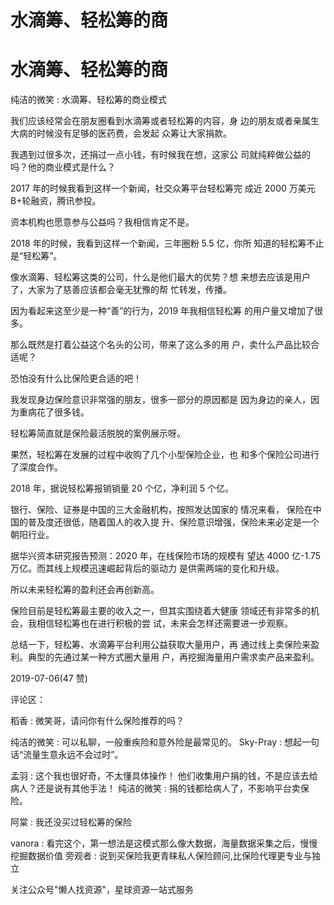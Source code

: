 # 水滴筹、轻松筹的商

# 水滴筹、轻松筹的商

纯洁的微笑 : 水滴筹、轻松筹的商业模式

我们应该经常会在朋友圈看到水滴筹或者轻松筹的内容，身 边的朋友或者亲属生大病的时候没有足够的医药费，会发起 众筹让大家捐款。

我遇到过很多次，还捐过一点小钱，有时候我在想，这家公 司就纯粹做公益的吗？他的商业模式是什么？

2017 年的时候我看到这样一个新闻，社交众筹平台轻松筹完 成近 2000 万美元 B+轮融资，腾讯参投。

资本机构也愿意参与公益吗？我相信肯定不是。

2018 年的时候，我看到这样一个新闻，三年圈粉 5.5 亿，你所 知道的轻松筹不止是“轻松筹”。

像水滴筹、轻松筹这类的公司，什么是他们最大的优势？想 来想去应该是用户了，大家为了慈善应该都会毫无犹豫的帮 忙转发，传播。

因为看起来这至少是一种“善”的行为，2019 年我相信轻松筹 的用户量又增加了很多。

那么既然是打着公益这个名头的公司，带来了这么多的用 户，卖什么产品比较合适呢？

恐怕没有什么比保险更合适的吧！

我发现身边保险意识非常强的朋友，很多一部分的原因都是 因为身边的亲人，因为重病花了很多钱。

轻松筹简直就是保险最活脱脱的案例展示呀。

果然，轻松筹在发展的过程中收购了几个小型保险企业，也 和多个保险公司进行了深度合作。

2018 年，据说轻松筹报销销量 20 个亿，净利润 5 个亿。

银行、保险、证券是中国的三大金融机构，按照发达国家的 情况来看， 保险在中国的普及度还很低，随着国人的收入提 升、保险意识增强，保险未来必定是一个朝阳行业。

据华兴资本研究报告预测：2020 年，在线保险市场的规模有 望达 4000 亿-1.75 万亿。而其线上规模迅速崛起背后的驱动力 是供需两端的变化和升级。

所以未来轻松筹的盈利还会再创新高。

保险目前是轻松筹最主要的收入之一，但其实围绕着大健康 领域还有非常多的机会，我相信轻松筹也在进行积极的尝 试，未来会怎样还需要进一步观察。

总结一下，轻松筹、水滴筹平台利用公益获取大量用户，再 通过线上卖保险来盈利。典型的先通过某一种方式圈大量用 户，再挖掘海量用户需求卖产品来盈利。

2019-07-06(47 赞)

评论区：

稻香 : 微笑哥，请问你有什么保险推荐的吗？

纯洁的微笑 : 可以私聊，一般重疾险和意外险是最常见的。 Sky-Pray : 想起一句话“流量生意永远不会过时”。

孟羽 : 这个我也很好奇，不太懂具体操作！ 他们收集用户捐的钱，不是应该去给病人？还是说有其他手法！ 纯洁的微笑 : 捐的钱都给病人了，不影响平台卖保险。

阿棠 : 我还没买过轻松筹的保险

vanora : 看完这个，第一想法是这模式那么像大数据，海量数据采集之后，慢慢挖掘数据价值 旁观者 : 说到买保险我更青睐私人保险顾问,比保险代理更专业与独立

关注公众号"懒人找资源"，星球资源一站式服务